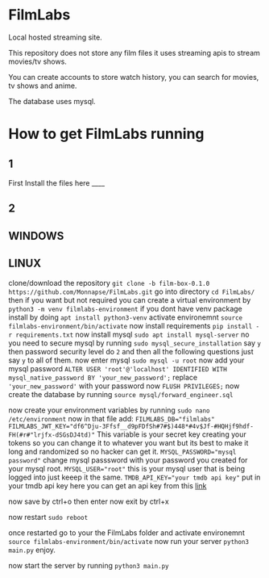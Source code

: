 # FilmLabs
 
Local hosted streaming site.

This repository does not store any film files it uses streaming apis to stream movies/tv shows.

You can create accounts to store watch history, you can search for movies, tv shows and anime.

The database uses mysql.

# How to get FilmLabs running

## 1
First Install the files here ____

## 2
## WINDOWS

## LINUX
clone/download the repository `git clone -b film-box-0.1.0 https://github.com/Monnapse/FilmLabs.git` go into directory `cd FilmLabs/` then if you want but not required you can create a virtual environment by `python3 -m venv filmlabs-environment` if you dont have venv package install by doing `apt install python3-venv` activate environemnt `source filmlabs-environment/bin/activate` now install requirements `pip install -r requirements.txt`
now install mysql `sudo apt install mysql-server` no you need to secure mysql by running `sudo mysql_secure_installation` say `y` then password security level do `2` and then all the following questions just say `y` to all of them. now enter mysql `sudo mysql -u root` 
now add your mysql password `ALTER USER 'root'@'localhost' IDENTIFIED WITH mysql_native_password BY 'your_new_password';` replace `'your_new_password'` with your password now `FLUSH PRIVILEGES;`
now create the database by running `source mysql/forward_engineer.sql`

now create your environment variables by running `sudo nano /etc/environment`
now in that file add:
`FILMLABS_DB="filmlabs"`
`FILMLABS_JWT_KEY="df6^Dju-3Ffsf__d9pFDfSh#7#$)448*#4v$Jf-#HQHjf9hdf-FH(#r#"lrjfx-dSGsDJ4td)"` This variable is your secret key creating your tokens so you can change it to whatever you want but its best to make it long and randomized so no hacker can get it.
`MYSQL_PASSWORD="mysql password"` change mysql passsword with your password you created for your mysql root.
`MYSQL_USER="root"` this is your mysql user that is being logged into just keeep it the same.
`TMDB_API_KEY="your tmdb api key"` put in your tmdb api key here you can get an api key from this [link](https://developer.themoviedb.org/docs/getting-started)

now save by ctrl+o then enter now exit by ctrl+x

now restart `sudo reboot`

once restarted go to your the FilmLabs folder and activate environemnt `source filmlabs-environment/bin/activate` now run your server `python3 main.py` enjoy.

now start the server by running `python3 main.py`